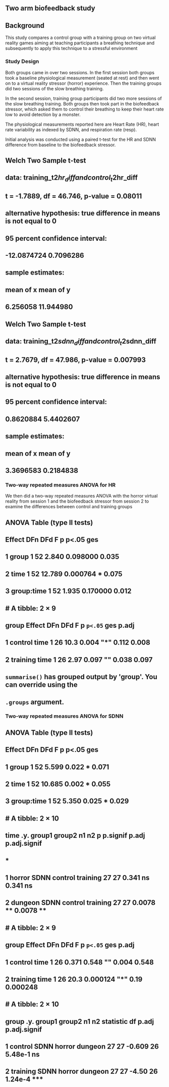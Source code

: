 ## Two arm biofeedback study

## Background

This study compares a control group with a training group on two virtual reality
games aiming at teaching participants a breathing technique and subsequently to apply
this technique to a stressful environment 


### Study Design

Both groups came in over two sessions. In the first session both groups took a baseline 
physiological measurement (seated at rest) and then went on to a virtual reality stressor (horror) experience. Then the training groups did two sessions of the slow breathing training.

In the second session, training group participants did two more sessions of the slow breathing 
training. Both groups then took part in the biofeedback stressor, which asked them to control their
breathing to keep their heart rate low to avoid detection by a monster. 

The physiological measurements reported here are Heart Rate (HR), heart
rate variability as indexed by SDNN, and respiration rate (resp).

Initial analysis was conducted using a paired t-test for the HR and SDNN
difference from baseline to the biofeedback stressor.

## 
##  Welch Two Sample t-test
## 
## data:  training_t2$hr_diff and control_t2$hr_diff
## t = -1.7889, df = 46.746, p-value = 0.08011
## alternative hypothesis: true difference in means is not equal to 0
## 95 percent confidence interval:
##  -12.0874724   0.7096286
## sample estimates:
## mean of x mean of y 
##  6.256058 11.944980

## 
##  Welch Two Sample t-test
## 
## data:  training_t2$sdnn_diff and control_t2$sdnn_diff
## t = 2.7679, df = 47.986, p-value = 0.007993
## alternative hypothesis: true difference in means is not equal to 0
## 95 percent confidence interval:
##  0.8620884 5.4402607
## sample estimates:
## mean of x mean of y 
## 3.3696583 0.2184838


### Two-way repeated measures ANOVA for HR 

We then did a two-way repeated measures ANOVA with the horror virtual reality from
session 1 and the biofeedback stressor from session 2 to examine the differences 
between control and training groups 

## ANOVA Table (type II tests)
## 
##       Effect DFn DFd      F        p p<.05   ges
## 1      group   1  52  2.840 0.098000       0.035
## 2       time   1  52 12.789 0.000764     * 0.075
## 3 group:time   1  52  1.935 0.170000       0.012

## # A tibble: 2 × 9
##   group    Effect   DFn   DFd     F     p `p<.05`   ges p.adj
##   <fct>    <chr>  <dbl> <dbl> <dbl> <dbl> <chr>   <dbl> <dbl>
## 1 control  time       1    26 10.3  0.004 "*"     0.112 0.008
## 2 training time       1    26  2.97 0.097 ""      0.038 0.097

## `summarise()` has grouped output by 'group'. You can override using the
## `.groups` argument.


### Two-way repeated measures ANOVA for SDNN 


## ANOVA Table (type II tests)
## 
##       Effect DFn DFd      F     p p<.05   ges
## 1      group   1  52  5.599 0.022     * 0.071
## 2       time   1  52 10.685 0.002     * 0.055
## 3 group:time   1  52  5.350 0.025     * 0.029

## # A tibble: 2 × 10
##   time    .y.   group1  group2      n1    n2      p p.signif  p.adj p.adj.signif
## * <fct>   <chr> <chr>   <chr>    <int> <int>  <dbl> <chr>     <dbl> <chr>       
## 1 horror  SDNN  control training    27    27 0.341  ns       0.341  ns          
## 2 dungeon SDNN  control training    27    27 0.0078 **       0.0078 **

## # A tibble: 2 × 9
##   group    Effect   DFn   DFd      F        p `p<.05`   ges    p.adj
##   <fct>    <chr>  <dbl> <dbl>  <dbl>    <dbl> <chr>   <dbl>    <dbl>
## 1 control  time       1    26  0.371 0.548    ""      0.004 0.548   
## 2 training time       1    26 20.3   0.000124 "*"     0.19  0.000248

## # A tibble: 2 × 10
##   group    .y.   group1 group2     n1    n2 statistic    df   p.adj p.adj.signif
##   <fct>    <chr> <chr>  <chr>   <int> <int>     <dbl> <dbl>   <dbl> <chr>       
## 1 control  SDNN  horror dungeon    27    27    -0.609    26 5.48e-1 ns          
## 2 training SDNN  horror dungeon    27    27    -4.50     26 1.24e-4 ***
